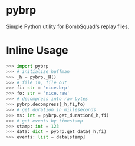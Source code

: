 # pybrp
Simple Python utility for BombSquad's replay files.

# Inline Usage
```Python
>>> import pybrp
>>> # initialize huffman
>>> _h = pybrp._H()
>>> # file in, file out
>>> fi: str = 'nice.brp'
>>> fo: str = 'nice.raw'
>>> # decompress into raw bytes
>>> pybrp.decompress(_h,fi,fo)
>>> # get duration in milleseconds
>>> ms: int = pybrp.get_duration(_h,fi)
>>> # get events by timestamp
>>> stamp: int = 123
>>> data: dict = pybrp.get_data(_h,fi)
>>> events: list = data[stamp]
```
